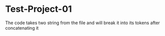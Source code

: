 # Test-Project-01
The code takes two string from the file and will break it into its tokens after concatenating it
